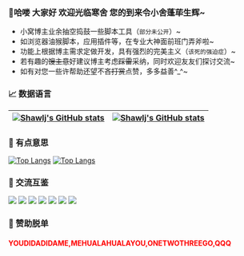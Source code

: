 
### 👋哈喽 大家好 欢迎光临寒舍 您的到来令小舍蓬荜生辉~
- 小窝博主业余抽空捣鼓一些脚本工具（`部分未公开`）~
- 如浏览器油猴脚本，应用插件等，在专业大神面前班门弄斧啦~
- 功能上根据博主需求定做开发，具有强烈的完美主义（`该死的强迫症`）~
- 若有趣的~~馊主意~~好建议博主考虑~~踩雷~~采纳，同时欢迎友友们探讨交流~
- 如有对您一些许帮助还望不吝~~打赏~~点赞，多多益善^_^~

### 📈 数据语言
[![Shawlj's GitHub stats](https://github-readme-stats.vercel.app/api?username=shawlj&show_icons=true&theme=buefy&include_all_commits=true&hide_border=true)](https://github.com/shawlj) | [![Shawlj's GitHub stats](https://github-readme-stats.vercel.app/api/top-langs/?username=shawlj&layout=compact&theme=buefy&hide_border=true&card_width=400)](https://github.com/shawlj)
------------ | -------------

### 🎲 有点意思
[![Top Langs](https://github-readme-stats.vercel.app/api/pin/?username=shawlj&repo=GreasyScript&theme=buefy)](https://github.com/shawlj/GreasyScript)
[![Top Langs](https://github-readme-stats.vercel.app/api/pin/?username=shawlj&repo=DOpusScript&theme=buefy)](https://github.com/shawlj/DOpusScript)

### 💌 交流互鉴
[![](https://img.shields.io/static/v1?labelColor=000000&label=&message=Shawlj&color=FFFF00&style=flat&logo=github&logoColor=FFFFFF)](https://github.com/shawlj)
[![](https://img.shields.io/static/v1?label=&message=微信&color=07C160&style=flat&logo=wechat&logoColor=FFFFFF)](https://space.bilibili.com/320001004)
[![](https://img.shields.io/static/v1?label=&message=微博&color=e6162d&style=flat&logo=sinaweibo&logoWidth=100%&logoColor=FFFFFF)](https://weibo.com/shawlj)
[![](https://img.shields.io/static/v1?label=&message=知乎&color=0066ff&style=flat&logo=zhihu&logoColor=FFFFFF)](https://www.zhihu.com/people/shawlj)
[![](https://img.shields.io/static/v1?label=&message=邮箱&color=blueviolet&style=flat&logo=gmail&logoColor=FFFFFF)](shawlj@yeah.net)
[![](https://img.shields.io/static/v1?label=&message=B站&color=f45a8d&style=flat&logo=bilibili&logoColor=FFFFFF)](https://space.bilibili.com/320001004)
[![](https://img.shields.io/static/v1?labelColor=orange&label=反馈&message=5&color=orange&style=social&logo=github)](https://space.bilibili.com/320001004)

### 🍜 赞助脱单
#### <span style="color:red">YOUDIDADIDAME,MEHUALAHUALAYOU,ONETWOTHREEGO,QQQ</span>
